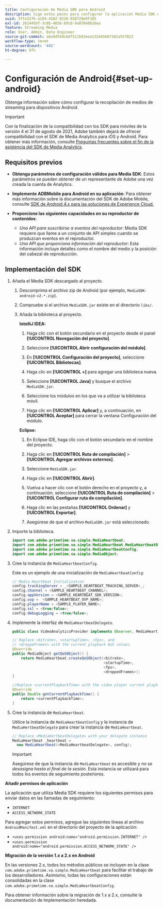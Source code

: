 ```yaml
---
title: Configuración de Media SDK para Android
description: Siga estos pasos para configurar la aplicación Media SDK en Android.
uuid: 3ffe3276-a104-4182-9220-038729e9f3d5
exl-id: 261445bf-3c8b-4658-891d-9a878e0b26ea
feature: Streaming Media
role: User, Admin, Data Engineer
source-git-commit: a6a9d550cbdf511b93eea132445607102a557823
workflow-type: tm+mt
source-wordcount: '442'
ht-degree: 97%

---
```


# Configuración de Android{#set-up-android}

Obtenga información sobre cómo configurar la recopilación de medios de streaming para dispositivos Android.

>[!IMPORTANT]
>
>Con la finalización de la compatibilidad con los SDK para móviles de la versión 4 el 31 de agosto de 2021, Adobe también dejará de ofrecer compatibilidad con el SDK de Media Analytics para iOS y Android.  Para obtener más información, consulte [Preguntas frecuentes sobre el fin de la asistencia del SDK de Media Analytics](/help/additional-resources/end-of-support-faqs.md).


## Requisitos previos

* **Obtenga parámetros de configuración válidos para Media SDK**: Estos parámetros se pueden obtener de un representante de Adobe una vez creada la cuenta de Analytics.
* **Implemente ADBMobile para Android en su aplicación**: Para obtener más información sobre la documentación del SDK de Adobe Mobile, consulte [SDK de Android 4.x para las soluciones de Experience Cloud.](https://experienceleague.adobe.com/docs/mobile-services/android/overview.html?lang=es)

* **Proporcione las siguientes capacidades en su reproductor de contenidos**:
   * *Una API para suscribirse a eventos del reproductor*: Media SDK requiere que llame a un conjunto de API simples cuando se produzcan eventos en el reproductor.
   * *Una API que proporciona información del reproductor*: Esta información incluye detalles como el nombre del medio y la posición del cabezal de reproducción.

## Implementación del SDK

1. Añada el Media SDK descargado al proyecto.

   1. Descomprima el archivo zip de Android (por ejemplo, `MediaSDK-android-v2.*.zip`).
   1. Compruebe si el archivo `MediaSDK.jar` existe en el directorio `libs/`.

   1. Añada la biblioteca al proyecto.

      **IntelliJ IDEA:**

      1. Haga clic con el botón secundario en el proyecto desde el panel **[!UICONTROL Navegación del proyecto]**.
      1. Seleccione **[!UICONTROL Abrir configuración del módulo]**.
      1. En **[!UICONTROL Configuración del proyecto]**, seleccione **[!UICONTROL Bibliotecas]**.

      1. Haga clic en **[!UICONTROL +]** para agregar una biblioteca nueva.
      1. Seleccione **[!UICONTROL Java]** y busque el archivo `MediaSDK.jar`.

      1. Seleccione los módulos en los que va a utilizar la biblioteca móvil.
      1. Haga clic en **[!UICONTROL Aplicar]** y, a continuación, en **[!UICONTROL Aceptar]** para cerrar la ventana Configuración del módulo.

      **Eclipse:**

      1. En Eclipse IDE, haga clic con el botón secundario en el nombre del proyecto.
      1. Haga clic en **[!UICONTROL Ruta de compilación]** > **[!UICONTROL Agregar archivos externos]**.
      1. Seleccione `MediaSDK.jar`.
      1. Haga clic en **[!UICONTROL Abrir]**.
      1. Vuelva a hacer clic con el botón derecho en el proyecto y, a continuación, seleccione **[!UICONTROL Ruta de compilación]** > **[!UICONTROL Configurar ruta de compilación]**.
      1. Haga clic en las pestañas **[!UICONTROL Ordenar]** y **[!UICONTROL Exportar]**.

      1. Asegúrese de que el archivo `MediaSDK.jar` está seleccionado.

1. Importe la biblioteca.

   ```java
   import com.adobe.primetime.va.simple.MediaHeartbeat;
   import com.adobe.primetime.va.simple.MediaHeartbeat.MediaHeartbeatDelegate;
   import com.adobe.primetime.va.simple.MediaHeartbeatConfig;
   import com.adobe.primetime.va.simple.MediaObject;
   ```

1. Cree la instancia de `MediaHeartbeatConfig`.

   Este es un ejemplo de una inicialización de `MediaHeartbeatConfig`:

   ```java
   // Media Heartbeat Initialization
   config.trackingServer = _<SAMPLE_HEARTBEAT_TRACKING_SERVER>_;
   config.channel = <SAMPLE_HEARTBEAT_CHANNEL>;
   config.appVersion = <SAMPLE_HEARTBEAT_SDK_VERSION>;
   config.ovp =  <SAMPLE_HEARTBEAT_OVP_NAME>;
   config.playerName = <SAMPLE_PLAYER_NAME>;
   config.ssl = <true/false>;
   config.debugLogging = <true/false>;
   ```

1. Implemente la interfaz de `MediaHeartbeatDelegate`.

   ```java
   public class VideoAnalyticsProvider implements Observer, MediaHeartbeatDelegate{}
   ```

   ```java
   // Replace <bitrate>, <startupTime>, <fps>, and  
   // <droppeFrames> with the current playback QoS values.  
   @Override
   public MediaObject getQoSObject() {
       return MediaHeartbeat.createQoSObject(<bitrate>,  
                                             <startupTime>,  
                                             <fps>,  
                                             <droppedFrames>);
   }
   
   //Replace <currentPlaybackTime> with the video player current playback time
   @Override
   public Double getCurrentPlaybackTime() {
       return <currentPlaybackTime>;
   }
   ```

1. Cree la instancia de `MediaHeartbeat`.

   Utilice la instancia de `MediaHeartbeatConfig` y la instancia de `MediaHertbeatDelegate` para crear la instancia de `MediaHeartbeat`.

   ```java
   // Replace <MediaHertbeatDelegate> with your delegate instance
   MediaHeartbeat _heartbeat =  
     new MediaHeartbeat(<MediaHeartbeatDelegate>, config);
   ```

   >[!IMPORTANT]
   >
   >Asegúrese de que la instancia de `MediaHeartbeat` es accesible y *no se desasigna hasta el final de la sesión*. Esta instancia se utilizará para todos los eventos de seguimiento posteriores.

**Añadir permisos de aplicación**

La aplicación que utiliza Media SDK requiere los siguientes permisos para enviar datos en las llamadas de seguimiento:

* `INTERNET`
* `ACCESS_NETWORK_STATE`

Para agregar estos permisos, agregue las siguientes líneas al archivo `AndroidManifest.xml` en el directorio del proyecto de la aplicación:

* `<uses-permission android:name="android.permission.INTERNET" />`
* `<uses-permission android:name="android.permission.ACCESS_NETWORK_STATE" />`

**Migración de la versión 1.x a 2.x en Android**

En las versiones 2.x, todos los métodos públicos se incluyen en la clase `com.adobe.primetime.va.simple.MediaHeartbeat` para facilitar el trabajo de los desarrolladores. Asimismo, todas las configuraciones están consolidadas en la clase `com.adobe.primetime.va.simple.MediaHeartbeatConfig`.

Para obtener información sobre la migración de 1.x a 2.x, consulte la documentación de Implementación heredada.
